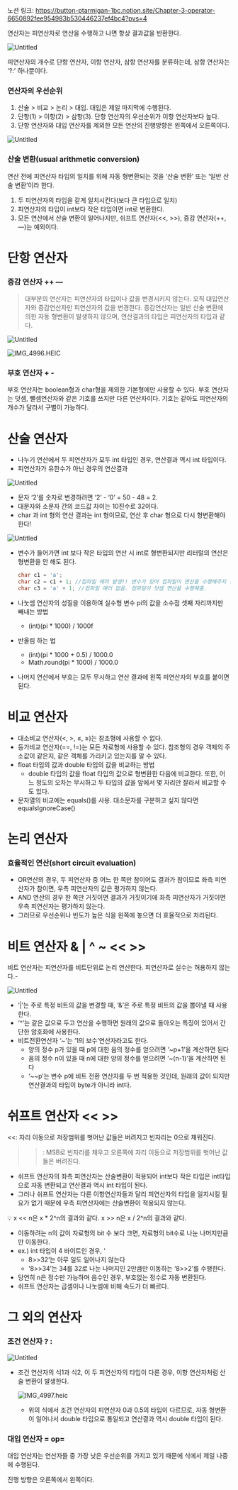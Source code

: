 노션 링크: https://button-ptarmigan-1bc.notion.site/Chapter-3-operator-6650892fee954983b530446237ef4bc4?pvs=4

연산자는 피연산자로 연산을 수행하고 나면 항상 결과값을 반환한다.

![Untitled](https://prod-files-secure.s3.us-west-2.amazonaws.com/7b02651c-b1e4-4baa-87b9-77c7970989fe/d673c204-b000-42cd-bef7-9cc4b9293c32/Untitled.png)

피연산자의 개수로 단항 연산자, 이항 연산자, 삼항 연산자를 분류하는데, 삼항 연산자는 ‘?:’ 하나뿐이다.

### 연산자의 우선순위

1. 산술 > 비교 > 논리 > 대입. 대입은 제일 마지막에 수행된다.
2. 단항(1) > 이항(2) > 삼항(3). 단항 연산자의 우선순위가 이항 연산자보다 높다.
3. 단항 연산자와 대입 연산자를 제외한 모든 연산의 진행방향은 왼쪽에서 오른쪽이다.

![Untitled](https://prod-files-secure.s3.us-west-2.amazonaws.com/7b02651c-b1e4-4baa-87b9-77c7970989fe/56a1b3cc-5a9c-4377-bb85-966d4e1f1b51/Untitled.png)

### 산술 변환(usual arithmetic conversion)

연산 전에 피연산자 타입의 일치를 위해 자동 형변환되는 것을 ‘산술 변환’ 또는 ‘일반 산술 변환’이라 한다.

1. 두 피연산자의 타입을 같게 일치시킨다(보다 큰 타입으로 일치)
2. 피연산자의 타입이 int보다 작은 타입이면 int로 변환한다.
3. 모든 연산에서 산술 변환이 일어나지만, 쉬프트 연산자(<<, >>), 증감 연산자(++, —)는 예외이다.

# 단항 연산자

### 증감 연산자 ++ —

> 대부분의 연산자는 피연산자의 타입이나 값을 변경시키지 않는다. 오직 대입연산자와 증감연산자만 피연산자의 값을 변경한다. 증감연산자는 일반 산술 변환에 의한 자동 형변환이 발생하지 않으며, 연산결과의 타입은 피연산자의 타입과 같다.
>

![Untitled](https://prod-files-secure.s3.us-west-2.amazonaws.com/7b02651c-b1e4-4baa-87b9-77c7970989fe/85b327ee-90c1-4231-bd3a-35a673b9b7e4/Untitled.png)

![IMG_4996.HEIC](https://prod-files-secure.s3.us-west-2.amazonaws.com/7b02651c-b1e4-4baa-87b9-77c7970989fe/11db76d2-dbc1-44c6-91d1-219eb64d341e/IMG_4996.heic)

### 부호 연산자 + -

부호 연산자는 boolean형과 char형을 제외한 기본형에만 사용할 수 있다. 부호 연산자는 덧셈, 뺄셈연산자와 같은 기호를 쓰지만 다른 연산자이다. 기호는 같아도 피연산자의 개수가 달라서 구별이 가능하다.

# 산술 연산자

- 나누기 연산에서 두 피연산자가 모두 int 타입인 경우, 연산결과 역시 int 타입이다.
- 피연산자가 유한수가 아닌 경우의 연산결과

![Untitled](https://prod-files-secure.s3.us-west-2.amazonaws.com/7b02651c-b1e4-4baa-87b9-77c7970989fe/faebed9c-7ddd-45e7-9a7b-a07caacf01d5/Untitled.png)

- 문자 ‘2’를 숫자로 변경하려면 ‘2’ - ‘0’ = 50 - 48 = 2.
- 대문자와 소문자 간의 코드값 차이는 10진수로 32이다.
- char 과 int 형의 연산 결과는 int 형이므로, 연산 후 char 형으로 다시 형변환해야 한다!

![Untitled](https://prod-files-secure.s3.us-west-2.amazonaws.com/7b02651c-b1e4-4baa-87b9-77c7970989fe/7767cb71-0fe6-4681-ae6c-8d01d6e6efdc/Untitled.png)

- 변수가 들어가면 int 보다 작은 타입의 연산 시 int로 형변환되지만 리터럴의 연산은 형변환을 안 해도 된다.

    ```java
    char c1 = 'a';
    char c2 = c1 + 1; //컴파일 에러 발생!! 변수가 있어 컴파일이 연산을 수행해주지 못함
    char c3 = 'a' + 1; //컴파일 에러 없음. 컴파일이 덧셈 연산을 수행해줌. 
    ```

- 나눗셈 연산자의 성질을 이용하여 실수형 변수 pi의 값을 소수점 셋째 자리까지만 빼내는 방법
    - (int)(pi * 1000) / 1000f
- 반올림 하는 법
    - (int)(pi * 1000 + 0.5) / 1000.0
    - Math.round(pi * 1000) / 1000.0
- 나머지 연산에서 부호는 모두 무시하고 연산 결과에 왼쪽 피연산자의 부호를 붙이면 된다.

# 비교 연산자

- 대소비교 연산자(<, >, ≤, ≥)는 참조형에 사용할 수 없다.
- 등가비교 연산자(==, !=)는 모든 자료형에 사용할 수 있다. 참조형의 경우 객체의 주소값이 같은지, 같은 객체를 가리키고 있는지를 알 수 있다.
- float 타입의 값과 double 타입의 값을 비교하는 방법
    - double 타입의 값을 float 타입의 값으로 형변환한 다음에 비교한다. 또한, 어느 정도의 오차는 무시하고 두 타입의 값을 앞에서 몇 자리만 잘라서 비교할 수도 있다.
- 문자열의 비교에는 equals()를 사용. 대소문자를 구분하고 싶지 않다면 equalsIgnoreCase()



# 논리 연산자

### 효율적인 연산(short circuit evaluation)

- OR연산의 경우, 두 피연산자 중 어느 한 쪽만 참이어도 결과가 참이므로 좌측 피연산자가 참이면, 우측 피연산자의 값은 평가하지 않는다.
- AND 연산의 경우 한 쪽만 거짓이면 결과가 거짓이기에 좌측 피연산자가 거짓이면 우측 피연산자는 평가하지 않는다.
- 그러므로 우선순위나 빈도가 높은 식을 왼쪽에 놓으면 더 효율적으로 처리된다.

# 비트 연산자 & | ^ ~ << >>

비트 연산자는 피연산자를 비트단위로 논리 연산한다. 피연산자로 실수는 허용하지 않는다.-

![Untitled](https://prod-files-secure.s3.us-west-2.amazonaws.com/7b02651c-b1e4-4baa-87b9-77c7970989fe/c9848791-793d-42d4-bbc5-a209a0c86148/Untitled.png)

- ‘|’는 주로 특정 비트의 값을 변경할 때, ‘&’은 주로 특정 비트의 값을 뽑아낼 때 사용한다.
- ‘^’는 같은 값으로 두고 연산을 수행하면 원래의 값으로 돌아오는 특징이 있어서 간단한 암호화에 사용한다.
- 비트전환연산자 ‘~’는 ‘1의 보수’연산자라고도 한다.
    - 양의 정수 p가 있을 때 p에 대한 음의 정수를 얻으려면 ‘~p+1’을 계산하면 된다
    - 음의 정수 n이 있을 때 n에 대한 양의 정수를 얻으려면 ‘~(n-1)’을 계산하면 된다
    - ‘~~p’는 변수 p에 비트 전환 연산자를 두 번 적용한 것인데, 원래의 값이 되지만 연산결과의 타입이 byte가 아니라 int다.

# 쉬프트 연산자 << >>

<<: 자리 이동으로 저장범위를 벗어난 값들은 버려지고 빈자리는 0으로 채워진다.

>>: MSB로 빈자리를 채우고 오른쪽에 자리 이동으로 저장범위를 벗어난 값들은 버려진다.

- 쉬프트 연산자의 좌측 피연산자는 산술변환이 적용되어 int보다 작은 타입은 int타입으로 자동 변환되고 연산결과 역시 int 타입이 된다.
- 그러나 쉬프트 연산자는 다른 이항연산자들과 달리 피연산자의 타입을 일치시킬 필요가 없기 때문에 우측 피연산자에는 산술변환이 적용되지 않는다.

<aside>
💡 x << n은 x * 2^n의 결과와 같다.
x >> n은 x / 2^n의 결과와 같다.

</aside>

- 이동하려는 n의 값이 자료형의 bit 수 보다 크면, 자료형의 bit수로 나눈 나머지만큼만 이동한다.
- ex.) int 타입이 4 바이트인 경우, ‘
    - 8>>32’는 아무 일도 일어나지 않는다
    - ‘8>>34’는 34를 32로 나눈 나머지인 2만큼만 이동하는 ‘8>>2’를 수행한다.
- 당연히 n은 정수만 가능하며 음수인 경우, 부호없는 정수로 자동 변환된다.
- 쉬프트 연산자는 곱셈이나 나눗셈에 비해 속도가 더 빠르다.

# 그 외의 연산자

### 조건 연산자 ? :

![Untitled](https://prod-files-secure.s3.us-west-2.amazonaws.com/7b02651c-b1e4-4baa-87b9-77c7970989fe/be4cb80b-af00-47ec-89fb-db8c145c40cf/Untitled.png)

- 조건 연산자의 식1과 식2, 이 두 피연산자의 타입이 다른 경우, 이항 연산자처럼 산술 변환이 발생한다.

  ![IMG_4997.heic](https://prod-files-secure.s3.us-west-2.amazonaws.com/7b02651c-b1e4-4baa-87b9-77c7970989fe/28763ed5-3e4a-4136-b19c-4ede99cbd1bc/IMG_4997.heic)

    - 위의 식에서 조건 연산자의 피연산자 0과 0.5의 타입이 다르므로, 자동 형변환이 일어나서 double 타입으로 통일되고 연산결과 역시 double 타입이 된다.

### 대입 연산자 = op=

대입 연산자는 연산자들 중 가장 낮은 우선순위를 가지고 있기 때문에 식에서 제일 나중에 수행된다.

진행 방향은 오른쪽에서 왼쪽이다.